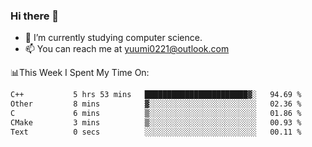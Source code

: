### Hi there 👋

- 📕 I’m currently studying computer science.
- 📫 You can reach me at yuumi0221@outlook.com


📊This Week I Spent My Time On:
<!--START_SECTION:waka-->

```txt
C++           5 hrs 53 mins   ███████████████████████▓░   94.69 %
Other         8 mins          ▓░░░░░░░░░░░░░░░░░░░░░░░░   02.36 %
C             6 mins          ▒░░░░░░░░░░░░░░░░░░░░░░░░   01.86 %
CMake         3 mins          ▒░░░░░░░░░░░░░░░░░░░░░░░░   00.93 %
Text          0 secs          ░░░░░░░░░░░░░░░░░░░░░░░░░   00.11 %
```

<!--END_SECTION:waka-->

<!--
**Yuumi0221/Yuumi0221** is a ✨ _special_ ✨ repository because its `README.md` (this file) appears on your GitHub profile.

Here are some ideas to get you started:

- 🔭 I’m currently working on ...
- 🌱 I’m currently learning ...
- 👯 I’m looking to collaborate on ...
- 🤔 I’m looking for help with ...
- 💬 Ask me about ...
- 📫 How to reach me: ...
- 😄 Pronouns: ...
- ⚡ Fun fact: ...
-->
